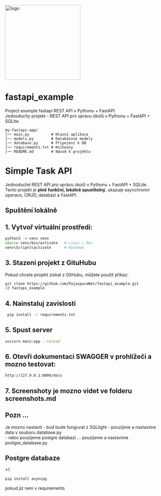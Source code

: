


<img width="246" height="244" alt="logo" src="https://github.com/user-attachments/assets/7e2d6812-059d-42ab-9e48-1efa2bf735c9" />



# fastapi_example

Project example fastapi  REST API v Pythonu + FastAPI <br>
Jednoduchy projekt -  REST API pro správu úkolů v Pythonu + FastAPI + SQLite.

```
my-fastapi-app/
│── main.py          # Hlavní aplikace
│── models.py        # Databázové modely
│── database.py      # Připojení k DB
│── requirements.txt # Knihovny
│── README.md        # Návod k projektu
```

# Simple Task API

Jednoduché REST API pro správu úkolů v Pythonu + FastAPI + SQLite.
Tento projekt je **plně funkční, lokálně spustitelný**, ukazuje asynchronní operace, CRUD, databázi a FastAPI.  

## Spuštění lokálně

## 1. Vytvoř virtuální prostředí:
```bash
python3 -m venv venv
source venv/bin/activate   # Linux / Mac
venv\Scripts\activate      # Windows
```

## 3. Stazeni projekt z GituHubu 

Pokud chcete projekt získat z GitHubu, můžete použít příkaz:

```bash
git clone https://github.com/PajaspaceNet/fastapi_example.git
cd fastapi_example
```

## 4. Nainstaluj zavislosti
```bash
 pip install -r requirements.txt
```
## 5. Spust server
```bash
uvicorn main:app --reload
```

## 6. Otevři dokumentaci SWAGGER  v prohlížeči a mozno testovat:
```bash
http://127.0.0.1:8000/docs
```
## 7. Screenshoty je mozno videt ve folderu screenshots.md

## Pozn ...
Je mozno nastavit -  bud bude funguvat z SQLlight  - pouzijime a nastavime data v souboru database.py<br>
                  - nebo pouzijeme  postgre databazi ... pouzijeme a nastavime postgre_database.py

## Postgre databaze 
*1 
```bash
pip install asyncpg 
```

pokud jiz neni v requirements

